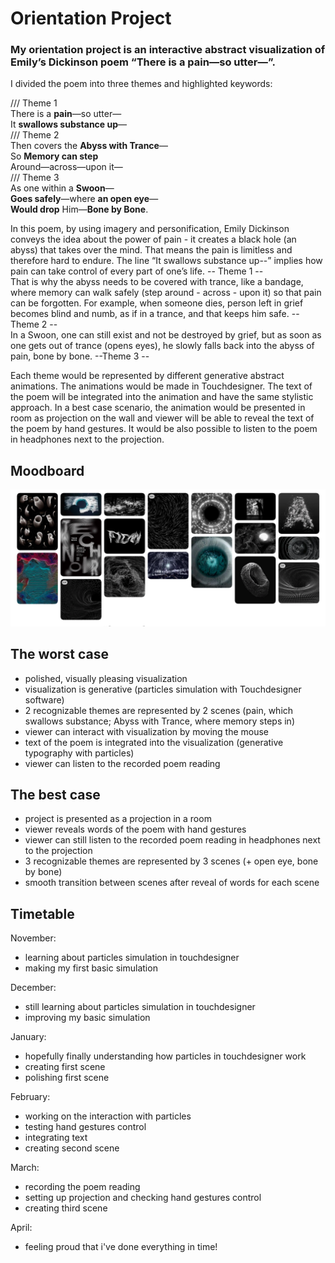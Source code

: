 # Orientation Project

### My orientation project is an interactive abstract visualization of Emily’s Dickinson poem “There is a pain—so utter—”.  

I divided the poem into three themes and highlighted keywords:

/// Theme 1  
There is a **pain**—so utter—   
It **swallows substance up**—  
/// Theme 2    
Then covers the **Abyss with Trance**—  
So **Memory can step**  
Around—across—upon it—  
/// Theme 3   
As one within a **Swoon**—  
**Goes safely**—where **an open eye**—  
**Would drop** Him—**Bone by Bone**.

In this poem, by using imagery and personification, Emily Dickinson conveys the idea about the power of pain - it creates a black hole (an abyss) that takes over the mind. That means the pain is limitless and therefore hard to endure. The line “It swallows substance up--” implies how pain can take control of every part of one’s life.  -- Theme 1 --   
That is why the abyss needs to be covered with trance, like a bandage, where memory can walk safely  (step around - across - upon it) so that pain can be forgotten. For example, when someone dies, person left in grief becomes blind and numb, as if in a trance, and that keeps him safe. --Theme 2 --  
In a Swoon, one can still exist and not be destroyed by grief, but as soon as one gets out of trance (opens eyes), he slowly falls back into the abyss of pain, bone by bone.  --Theme 3 --

Each theme would be represented by different generative abstract animations. The animations would be made in Touchdesigner.  The text of the poem will be integrated into the animation and have the same stylistic approach. In a best case scenario, the animation would be presented in room as projection on the wall and viewer will be able to reveal the text of the poem by hand gestures. It would be also possible to listen to the poem in headphones next to the projection. 

## Moodboard
![Moodboard](img/moodboard.png)

## The worst case
* polished, visually pleasing visualization
* visualization is generative (particles simulation with Touchdesigner software)
* 2 recognizable themes are represented by 2 scenes (pain, which swallows substance; Abyss with Trance, where memory steps in)
* viewer can interact with visualization by moving the mouse 
* text of the poem is integrated into the visualization (generative typography with particles)
* viewer can listen to the recorded poem reading 

## The best case

* project is presented as a projection in a room 
* viewer reveals words of the poem with hand gestures
* viewer can still listen to the recorded poem reading in headphones next to the projection
* 3 recognizable themes are represented by 3 scenes (+ open eye, bone by bone)
* smooth transition between scenes after reveal of words for each scene 


## Timetable

November:
* learning about particles simulation in touchdesigner 
* making my first basic simulation
  
December:
* still learning about particles simulation in touchdesigner 
* improving my basic simulation 
  
January:
* hopefully finally understanding how particles in touchdesigner work
* creating first scene
* polishing first scene  
   
February:
* working on the interaction with particles
* testing hand gestures control 
* integrating text
* creating second scene 
  
March:
* recording the poem reading
* setting up projection and checking hand gestures control
* creating third scene 

April: 
* feeling proud that i've done everything in time!
